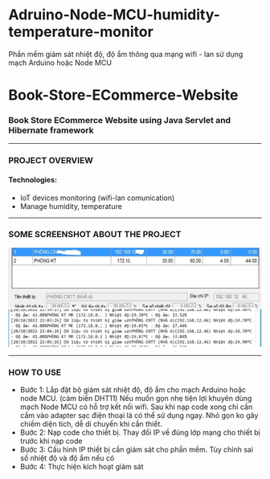# Adruino-Node-MCU-humidity-temperature-monitor
Phần mềm giám sát nhiệt độ, độ ẩm thông qua mạng wifi - lan sử dụng mạch Arduino hoặc Node MCU
# Book-Store-ECommerce-Website
<h3>Book Store ECommerce Website using Java Servlet and Hibernate framework</h3>
<hr>
<h3>PROJECT OVERVIEW</h3>
<h4>Technologies:</h4>
<ul>
<li>IoT devices monitoring (wifi-lan comunication)</li>
<li>Manage humidity, temperature</li>
</ul>
<hr>
<h3>SOME SCREENSHOT ABOUT THE PROJECT</h3>
<img src="https://github.com/Qyt0109/Adruino-Node-MCU-humidity-temperature-monitor/blob/main/Image/Pic0.jpg">
<img src="https://github.com/Qyt0109/Adruino-Node-MCU-humidity-temperature-monitor/blob/main/Image/Pic1.jpg">
<hr>
<h3>HOW TO USE</h3>
<ul>
<li>Bước 1: Lắp đặt bộ giám sát nhiệt độ, độ ẩm cho mạch Arduino hoặc node MCU. (cảm biến DHT11)
Nếu muốn gọn nhẹ tiện lợi khuyên dùng mạch Node MCU có hỗ trợ kết nối wifi. Sau khi nạp code xong chỉ cần cắm vào adapter sạc điện thoại là có thể sử dụng ngay. Nhỏ gọn ko gây chiếm diện tích, dễ di chuyển khi cần thiết.</li>
<li>Bước 2: Nạp code cho thiết bị. Thay đổi IP về đúng lớp mạng cho thiết bị trước khi nạp code</li>
<li>Bước 3: Cấu hình IP thiết bị cần giám sát cho phần mềm. Tùy chỉnh sai số nhiệt độ và độ ẩm nếu có</li>
<li>Bước 4: Thực hiện kích hoạt giám sát</li>
</ul>
